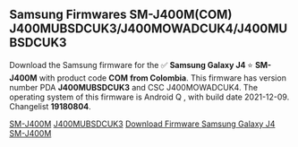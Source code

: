 <h2>Samsung Firmwares SM-J400M(COM) J400MUBSDCUK3/J400MOWADCUK4/J400MUBSDCUK3</h2>
Download the Samsung firmware for the ✅ <strong>Samsung Galaxy J4 </strong> ⭐ <strong>SM-J400M</strong> with product code <strong>COM</strong> <strong> from Colombia</strong>. This firmware has version number PDA <strong>J400MUBSDCUK3</strong> and CSC J400MOWADCUK4. The operating system of this firmware is Android Q , with build date 2021-12-09. Changelist <strong>19180804</strong>.


[SM-J400M](https://samfirm.shop/samsung/model/SM-J400M)
[J400MUBSDCUK3](https://samfirm.shop/samsung/pda/J400MUBSDCUK3)
[Download Firmware Samsung Galaxy J4 SM-J400M](https://samfirm.shop/samsung/firmware/481395)
